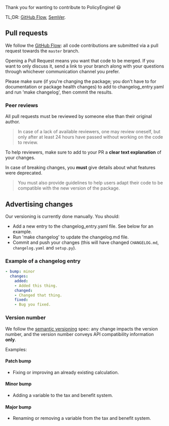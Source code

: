 Thank you for wanting to contribute to PolicyEngine! :smiley:

TL;DR: [GitHub Flow](https://guides.github.com/introduction/flow/), [SemVer](http://semver.org/).

## Pull requests

We follow the [GitHub Flow](https://guides.github.com/introduction/flow/): all code contributions are submitted via a pull request towards the `master` branch.

Opening a Pull Request means you want that code to be merged. If you want to only discuss it, send a link to your branch along with your questions through whichever communication channel you prefer.

Please make sure (if you're changing the package; you don't have to for documentation or package health changes) to add to changelog_entry.yaml and run 'make changelog', then commit the results.

### Peer reviews

All pull requests must be reviewed by someone else than their original author.

> In case of a lack of available reviewers, one may review oneself, but only after at least 24 hours have passed without working on the code to review.

To help reviewers, make sure to add to your PR a **clear text explanation** of your changes.

In case of breaking changes, you **must** give details about what features were deprecated.

> You must also provide guidelines to help users adapt their code to be compatible with the new version of the package.

## Advertising changes

Our versioning is currently done manually. You should:

* Add a new entry to the changelog_entry.yaml file. See below for an example.
* Run 'make changelog' to update the changelog.md file.
* Commit and push your changes (this will have changed `CHANGELOG.md`, `changelog.yaml` and `setup.py`).

### Example of a changelog entry

```yaml
- bump: minor
  changes:
    added:
    - Added this thing.
    changed:
    - Changed that thing.
    fixed:
    - Bug you fixed.
```

### Version number

We follow the [semantic versioning](http://semver.org/) spec: any change impacts the version number, and the version number conveys API compatibility information **only**.

Examples:

#### Patch bump

- Fixing or improving an already existing calculation.

#### Minor bump

- Adding a variable to the tax and benefit system.

#### Major bump

- Renaming or removing a variable from the tax and benefit system.

